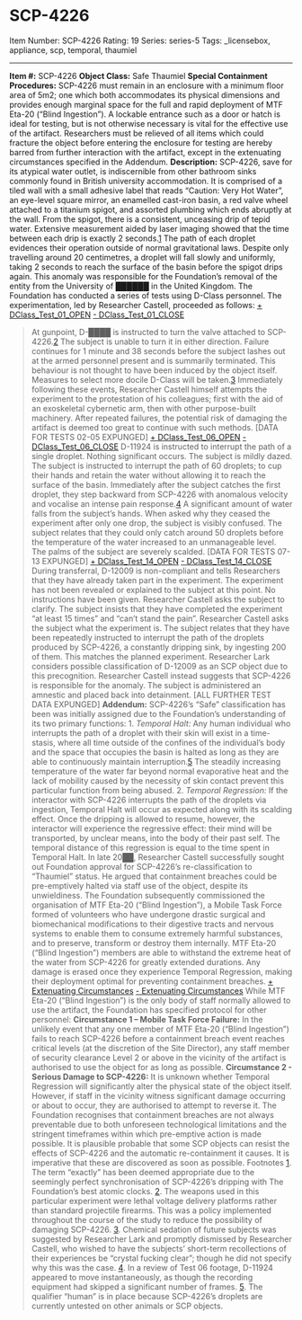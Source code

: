 # SCP-4226
Item Number: SCP-4226
Rating: 19
Series: series-5
Tags: _licensebox, appliance, scp, temporal, thaumiel

---

**Item #:** SCP-4226
**Object Class:** Safe Thaumiel
**Special Containment Procedures:** SCP-4226 must remain in an enclosure with a minimum floor area of 5m2; one which both accommodates its physical dimensions and provides enough marginal space for the full and rapid deployment of MTF Eta-20 (“Blind Ingestion”). A lockable entrance such as a door or hatch is ideal for testing, but is not otherwise necessary is vital for the effective use of the artifact. Researchers must be relieved of all items which could fracture the object before entering the enclosure for testing are hereby barred from further interaction with the artifact, except in the extenuating circumstances specified in the Addendum.
**Description:** SCP-4226, save for its atypical water outlet, is indiscernible from other bathroom sinks commonly found in British university accommodation. It is comprised of a tiled wall with a small adhesive label that reads “Caution: Very Hot Water”, an eye-level square mirror, an enamelled cast-iron basin, a red valve wheel attached to a titanium spigot, and assorted plumbing which ends abruptly at the wall. From the spigot, there is a consistent, unceasing drip of tepid water.
Extensive measurement aided by laser imaging showed that the time between each drip is exactly 2 seconds.[1](javascript:;) The path of each droplet evidences their operation outside of normal gravitational laws. Despite only travelling around 20 centimetres, a droplet will fall slowly and uniformly, taking 2 seconds to reach the surface of the basin before the spigot drips again. This anomaly was responsible for the Foundation’s removal of the entity from the University of ██████ in the United Kingdom.
The Foundation has conducted a series of tests using D-Class personnel. The experimentation, led by Researcher Castell, proceeded as follows:
[\+ DClass_Test_01_OPEN](javascript:;)
[\- DClass_Test_01_CLOSE](javascript:;)
> At gunpoint, D-████ is instructed to turn the valve attached to SCP-4226.[2](javascript:;) The subject is unable to turn it in either direction.
> Failure continues for 1 minute and 38 seconds before the subject lashes out at the armed personnel present and is summarily terminated. This behaviour is not thought to have been induced by the object itself. Measures to select more docile D-Class will be taken.[3](javascript:;)
> Immediately following these events, Researcher Castell himself attempts the experiment to the protestation of his colleagues; first with the aid of an exoskeletal cybernetic arm, then with other purpose-built machinery. After repeated failures, the potential risk of damaging the artifact is deemed too great to continue with such methods.
[DATA FOR TESTS 02-05 EXPUNGED]
[\+ DClass_Test_06_OPEN](javascript:;)
[\- DClass_Test_06_CLOSE](javascript:;)
> D-11924 is instructed to interrupt the path of a single droplet. Nothing significant occurs. The subject is mildly dazed.
> The subject is instructed to interrupt the path of 60 droplets; to cup their hands and retain the water without allowing it to reach the surface of the basin. Immediately after the subject catches the first droplet, they step backward from SCP-4226 with anomalous velocity and vocalise an intense pain response.[4](javascript:;)
> A significant amount of water falls from the subject’s hands. When asked why they ceased the experiment after only one drop, the subject is visibly confused. The subject relates that they could only catch around 50 droplets before the temperature of the water increased to an unmanageable level. The palms of the subject are severely scalded.
[DATA FOR TESTS 07-13 EXPUNGED]
[\+ DClass_Test_14_OPEN](javascript:;)
[\- DClass_Test_14_CLOSE](javascript:;)
> During transferral, D-12009 is non-compliant and tells Researchers that they have already taken part in the experiment. The experiment has not been revealed or explained to the subject at this point. No instructions have been given. Researcher Castell asks the subject to clarify. The subject insists that they have completed the experiment “at least 15 times” and “can’t stand the pain”.
> Researcher Castell asks the subject what the experiment is. The subject relates that they have been repeatedly instructed to interrupt the path of the droplets produced by SCP-4226, a constantly dripping sink, by ingesting 200 of them. This matches the planned experiment.
> Researcher Lark considers possible classification of D-12009 as an SCP object due to this precognition. Researcher Castell instead suggests that SCP-4226 is responsible for the anomaly. The subject is administered an amnestic and placed back into detainment.
[ALL FURTHER TEST DATA EXPUNGED]
**Addendum:** SCP-4226’s “Safe” classification has been was initially assigned due to the Foundation’s understanding of its two primary functions:
> 1\. _Temporal Halt:_ Any human individual who interrupts the path of a droplet with their skin will exist in a time-stasis, where all time outside of the confines of the individual’s body and the space that occupies the basin is halted as long as they are able to continuously maintain interruption.[5](javascript:;) The steadily increasing temperature of the water far beyond normal evaporative heat and the lack of mobility caused by the necessity of skin contact prevent this particular function from being abused.
> 2\. _Temporal Regression:_ If the interactor with SCP-4226 interrupts the path of the droplets via ingestion, Temporal Halt will occur as expected along with its scalding effect. Once the dripping is allowed to resume, however, the interactor will experience the regressive effect: their mind will be transported, by unclear means, into the body of their past self. The temporal distance of this regression is equal to the time spent in Temporal Halt.
In late 20██, Researcher Castell successfully sought out Foundation approval for SCP-4226’s re-classification to “Thaumiel” status. He argued that containment breaches could be pre-emptively halted via staff use of the object, despite its unwieldiness.
The Foundation subsequently commissioned the organisation of MTF Eta-20 (“Blind Ingestion”), a Mobile Task Force formed of volunteers who have undergone drastic surgical and biomechanical modifications to their digestive tracts and nervous systems to enable them to consume extremely harmful substances, and to preserve, transform or destroy them internally. MTF Eta-20 (“Blind Ingestion”) members are able to withstand the extreme heat of the water from SCP-4226 for greatly extended durations. Any damage is erased once they experience Temporal Regression, making their deployment optimal for preventing containment breaches.
[\+ Extenuating Circumstances](javascript:;)
[\- Extenuating Circumstances](javascript:;)
While MTF Eta-20 (“Blind Ingestion”) is the only body of staff normally allowed to use the artifact, the Foundation has specified protocol for other personnel:
**Circumstance 1 – Mobile Task Force Failure:** In the unlikely event that any one member of MTF Eta-20 (“Blind Ingestion”) fails to reach SCP-4226 before a containment breach event reaches critical levels (at the discretion of the Site Director), any staff member of security clearance Level 2 or above in the vicinity of the artifact is authorised to use the object for as long as possible.
**Circumstance 2 - Serious Damage to SCP-4226:** It is unknown whether Temporal Regression will significantly alter the physical state of the object itself. However, if staff in the vicinity witness significant damage occurring or about to occur, they are authorised to attempt to reverse it.
> The Foundation recognises that containment breaches are not always preventable due to both unforeseen technological limitations and the stringent timeframes within which pre-emptive action is made possible. It is plausible probable that some SCP objects can resist the effects of SCP-4226 and the automatic re-containment it causes. It is imperative that these are discovered as soon as possible.
Footnotes
[1](javascript:;). The term “exactly” has been deemed appropriate due to the seemingly perfect synchronisation of SCP-4226’s dripping with The Foundation’s best atomic clocks.
[2](javascript:;). The weapons used in this particular experiment were lethal voltage delivery platforms rather than standard projectile firearms. This was a policy implemented throughout the course of the study to reduce the possibility of damaging SCP-4226.
[3](javascript:;). Chemical sedation of future subjects was suggested by Researcher Lark and promptly dismissed by Researcher Castell, who wished to have the subjects’ short-term recollections of their experiences be “crystal fucking clear”; though he did not specify why this was the case.
[4](javascript:;). In a review of Test 06 footage, D-11924 appeared to move instantaneously, as though the recording equipment had skipped a significant number of frames.
[5](javascript:;). The qualifier “human” is in place because SCP-4226’s droplets are currently untested on other animals or SCP objects.